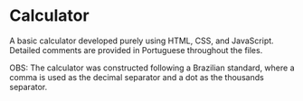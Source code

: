 # Calculator

A basic calculator developed purely using HTML, CSS, and JavaScript. Detailed comments are provided in Portuguese throughout the files. 

OBS: The calculator was constructed following a Brazilian standard, where a comma is used as the decimal separator and a dot as the thousands separator.
